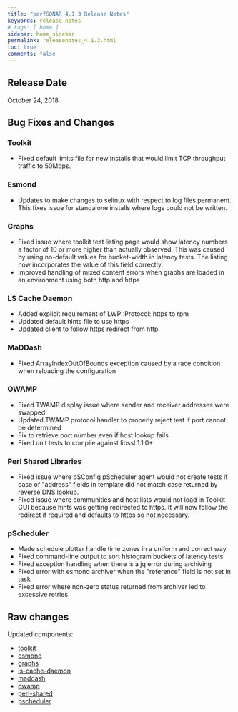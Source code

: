 ```yaml
---
title: "perfSONAR 4.1.3 Release Notes"
keywords: release notes
# tags: [ home ]
sidebar: home_sidebar
permalink: releasenotes_4.1.3.html
toc: true
comments: false
---
```


Release Date
------------

October 24, 2018

Bug Fixes and Changes
---------------------

### Toolkit

-   Fixed default limits file for new installs that would limit TCP
    throughput traffic to 50Mbps.

### Esmond

-   Updates to make changes to selinux with respect to log files
    permanent. This fixes issue for standalone installs where logs could
    not be written.

### Graphs

-   Fixed issue where toolkit test listing page would show latency
    numbers a factor of 10 or more higher than actually observed. This
    was caused by using no-default values for bucket-width in latency
    tests. The listing now incorporates the value of this field
    correctly.
-   Improved handling of mixed content errors when graphs are loaded in
    an environment using both http and https

### LS Cache Daemon

-   Added explicit requirement of LWP::Protocol::https to rpm
-   Updated default hints file to use https
-   Updated client to follow https redirect from http

### MaDDash

-   Fixed ArrayIndexOutOfBounds exception caused by a race condition
    when reloading the configuration

### OWAMP

-   Fixed TWAMP display issue where sender and receiver addresses were
    swapped
-   Updated TWAMP protocol handler to properly reject test if port
    cannot be determined
-   Fix to retrieve port number even if host lookup fails
-   Fixed unit tests to compile against libssl 1.1.0+

### Perl Shared Libraries

-   Fixed issue where pSConfig pScheduler agent would not create tests
    if case of "address" fields in template did not match case returned
    by reverse DNS lookup.
-   Fixed issue where communities and host lists would not load in
    Toolkit GUI because hints was getting redirected to https. It will
    now follow the redirect if required and defaults to https so not
    necessary.

### pScheduler

-   Made schedule plotter handle time zones in a uniform and correct
    way.
-   Fixed command-line output to sort histogram buckets of latency tests
-   Fixed exception handling when there is a jq error during archiving
-   Fixed error with esmond archiver when the "reference" field is not
    set in task
-   Fixed error where non-zero status returned from archiver led to
    excessive retries

Raw changes
-----------

Updated components:

-   [toolkit](https://github.com/perfsonar/toolkit/compare/4.1.2...4.1.3)
-   [esmond](https://github.com/esnet/esmond/compare/2.1.2.2...2.1.3)
-   [graphs](https://github.com/perfsonar/graphs/compare/4.1.2...4.1.3)
-   [ls-cache-daemon](https://github.com/perfsonar/ls-cache-daemon/compare/4.1...v4.1.3)
-   [maddash](https://github.com/esnet/maddash/compare/2.0.3...v2.0.5)
-   [owamp](https://github.com/perfsonar/owamp/compare/4.1.2...4.1.3)
-   [perl-shared](https://github.com/perfsonar/perl-shared/compare/4.1.2...4.1.3)
-   [pscheduler](https://github.com/perfsonar/pscheduler/compare/1.1.1...v1.1.2)
